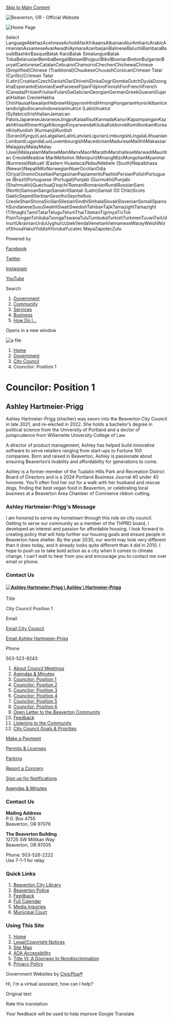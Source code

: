 [Skip to Main Content](https://www.beavertonoregon.gov/832/Councilor-Position-1/)

![Beaverton, OR - Official Website](https://www.beavertonoregon.gov/DesignCenter/Assets/Get/6ed33f13-7746-4480-aa3c-aabf94e46cd5)

![Home Page](https://content.civicplus.com/api/assets/5443db05-5224-4ce6-8fc7-3401479435f5?cache=1800)

Select LanguageAbkhazAcehneseAcholiAfarAfrikaansAlbanianAlurAmharicArabicArmenianAssameseAvarAwadhiAymaraAzerbaijaniBalineseBaluchiBambaraBaouléBashkirBasqueBatak KaroBatak SimalungunBatak TobaBelarusianBembaBengaliBetawiBhojpuriBikolBosnianBretonBulgarianBuryatCantoneseCatalanCebuanoChamorroChechenChichewaChinese (Simplified)Chinese (Traditional)ChuukeseChuvashCorsicanCrimean Tatar (Cyrillic)Crimean Tatar (Latin)CroatianCzechDanishDariDhivehiDinkaDogriDombeDutchDyulaDzongkhaEsperantoEstonianEweFaroeseFijianFilipinoFinnishFonFrenchFrench (Canada)FrisianFriulianFulaniGaGalicianGeorgianGermanGreekGuaraniGujaratiHaitian CreoleHakha ChinHausaHawaiianHebrewHiligaynonHindiHmongHungarianHunsrikIbanIcelandicIgboIlocanoIndonesianInuktut (Latin)Inuktut (Syllabics)IrishItalianJamaican PatoisJapaneseJavaneseJingpoKalaallisutKannadaKanuriKapampanganKazakhKhasiKhmerKigaKikongoKinyarwandaKitubaKokborokKomiKonkaniKoreanKrioKurdish (Kurmanji)Kurdish (Sorani)KyrgyzLaoLatgalianLatinLatvianLigurianLimburgishLingalaLithuanianLombardLugandaLuoLuxembourgishMacedonianMadureseMaithiliMakassarMalagasyMalayMalay (Jawi)MalayalamMalteseMamManxMaoriMarathiMarshalleseMarwadiMauritian CreoleMeadow MariMeiteilon (Manipuri)MinangMizoMongolianMyanmar (Burmese)Nahuatl (Eastern Huasteca)NdauNdebele (South)Nepalbhasa (Newari)NepaliNKoNorwegianNuerOccitanOdia (Oriya)OromoOssetianPangasinanPapiamentoPashtoPersianPolishPortuguese (Brazil)Portuguese (Portugal)Punjabi (Gurmukhi)Punjabi (Shahmukhi)QuechuaQʼeqchiʼRomaniRomanianRundiRussianSami (North)SamoanSangoSanskritSantali (Latin)Santali (Ol Chiki)Scots GaelicSepediSerbianSesothoSeychellois CreoleShanShonaSicilianSilesianSindhiSinhalaSlovakSlovenianSomaliSpanishSundaneseSusuSwahiliSwatiSwedishTahitianTajikTamazightTamazight (Tifinagh)TamilTatarTeluguTetumThaiTibetanTigrinyaTivTok PisinTonganTshilubaTsongaTswanaTuluTumbukaTurkishTurkmenTuvanTwiUdmurtUkrainianUrduUyghurUzbekVendaVenetianVietnameseWarayWelshWolofXhosaYakutYiddishYorubaYucatec MayaZapotecZulu

Powered by

[Facebook](https://www.beavertonoregon.gov/facebook)

[Twitter](https://www.beavertonoregon.gov/twitter)

[Instagram](https://www.beavertonoregon.gov/instagram)

[YouTube](https://www.beavertonoregon.gov/youtube)

Search

1. [Government](https://www.beavertonoregon.gov/27/Government)
2. [Community](https://www.beavertonoregon.gov/31/Community)
3. [Services](https://www.beavertonoregon.gov/101/Services)
4. [Business](https://www.beavertonoregon.gov/35/Business)
5. [How Do I...](https://www.beavertonoregon.gov/9/How-Do-I)

Opens in a new window

![a file](https://content.civicplus.com/api/assets/8f3b9429-373c-42f4-a76f-19dbe2f1cb7a?cache=1800&width=1880&mode=min)

1. [Home](https://www.beavertonoregon.gov)
2. [Government](https://www.beavertonoregon.gov/27/Government)
3. [City Council](https://www.beavertonoregon.gov/789/City-Council)
4. Councilor: Position 1

# Councilor: Position 1

## Ashley Hartmeier-Prigg

Ashley Hartmeier-Prigg (she/her) was sworn into the Beaverton City Council in late 2021, and re-elected in 2022. She holds a bachelor’s degree in political science from the University of Portland and a doctor of jurisprudence from Willamette University College of Law.

A director of product management, Ashley has helped build innovative software to serve retailers ranging from start-ups to Fortune 100 companies. Born and raised in Beaverton, Ashley is passionate about ensuring Beaverton’s livability and affordability for generations to come.

Ashley is a former member of the Tualatin Hills Park and Recreation District Board of Directors and is a 2024 Portland Business Journal 40 under 40 honoree. You’ll often find her out for a walk with her husband and rescue dogs, finding the best vegan food in Beaverton, or celebrating local business at a Beaverton Area Chamber of Commerce ribbon cutting.

### Ashley Hartmeier-Prigg's Message

I am honored to serve my hometown through this role on city council. Getting to serve our community as a member of the THPRD board, I developed an interest and passion for affordable housing. I look forward to creating policy that will help further our housing goals and ensure people in Beaverton have shelter. By the year 2030, our world may look very different than it does today, and it already looks quite different than it did in 2010. I hope to push us to take bold action as a city when it comes to climate change. I can't wait to hear from you and encourage you to contact me over email or phone.

### Contact Us

#### [![Ashley Hartmeier-Prigg](https://content.civicplus.com/api/assets/939a4491-92f0-4abc-9bd3-0170c7a3252d?cache=1800 "Ashley Hartmeier-Prigg") \ Ashley \ Hartmeier-Prigg](https://www.beavertonoregon.gov/832/Councilor-Position-1?contentId=c6638e07-1494-46cd-8c47-26825a183b5a)

Title

City Council Position 1

Email

[Email City Council](mailto:citymail@BeavertonOregon.gov)

[Email Ashley Hartmeier-Prigg](mailto:ahartmeier-Prigg@beavertonoregon.gov)

Phone

503-523-8243

01. [About Council Meetings](https://www.beavertonoregon.gov/792/About-Council-Meetings)
02. [Agendas &amp; Minutes](https://www.beavertonoregon.gov/797/Agendas-Minutes)
03. [Councilor: Position 1](https://www.beavertonoregon.gov/832/Councilor-Position-1)
04. [Councilor: Position 2](https://www.beavertonoregon.gov/834/Councilor-Position-2)
05. [Councilor: Position 3](https://www.beavertonoregon.gov/839/Councilor-Position-3)
06. [Councilor: Position 4](https://www.beavertonoregon.gov/848/Councilor-Position-4)
07. [Councilor: Position 5](https://www.beavertonoregon.gov/849/Councilor-Position-5)
08. [Councilor: Position 6](https://www.beavertonoregon.gov/855/Councilor-Position-6)
09. [Open Letter to the Beaverton Community](https://www.beavertonoregon.gov/1107/Open-Letter-to-the-Beaverton-Community)
10. [Feedback](https://beavertonoregon-city.app.transform.civicplus.com/forms/21916)
11. [Listening to the Community](https://www.beavertonoregon.gov/799/Listening-to-the-Community)
12. [City Council Goals &amp; Priorities](https://www.beavertonoregon.gov/1095/City-Council-Goals-Priorities)

[Make a Payment](https://www.beavertonoregon.gov/1193/Pay)

[Permits &amp; Licenses](https://www.beavertonoregon.gov/1112/Permits-Licenses)

[Parking](https://www.beavertonoregon.gov/333/Parking)

[Report a Concern](https://www.beavertonoregon.gov/1076/Report-a-Problem)

[Sign up for Notifications](https://www.beavertonoregon.gov/1605/My-Portal)

[Agendas &amp; Minutes](https://www.beavertonoregon.gov/1209/Agendas-Minutes)

### Contact Us

**Mailing Address**  
P.O. Box 4755  
Beaverton, OR 97076

**The Beaverton Building**  
12725 SW Millikan Way  
Beaverton, OR 97005

Phone: 503-526-2222  
Use 7-1-1 for relay

### Quick Links

1. [Beaverton City Library](https://www.beavertonlibrary.org)
2. [Beaverton Police](https://www.beavertonpolice.org)
3. [Feedback](https://www.beavertonoregon.gov/webfeedback)
4. [Full Calendar](https://www.beavertonoregon.gov/1197/Community-Events)
5. [Media Inquiries](https://www.beavertonoregon.gov/484/Media-Inquiries)
6. [Municipal Court](https://www.beavertonoregon.gov/641/Municipal-Court)

### Using This Site

1. [Home](https://www.beavertonoregon.gov)
2. [Legal/Copyright Notices](https://www.beavertonoregon.gov/legal)
3. [Site Map](https://www.beavertonoregon.gov/sitemap)
4. [ADA Accessibility](https://www.beavertonoregon.gov/ada)
5. [Title VI: A Doorway to Nondiscrimination](https://www.beavertonoregon.gov/titlevi)
6. [Privacy Policy](https://www.beavertonoregon.gov/privacy)

Government Websites by [CivicPlus®](https://connect.civicplus.com/referral)

Hi, I'm a virtual assistant, how can I help?

Original text

Rate this translation

Your feedback will be used to help improve Google Translate